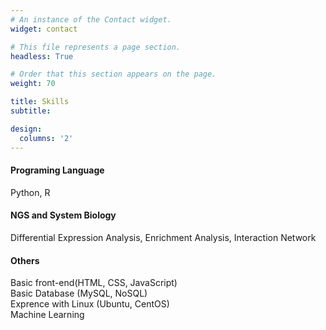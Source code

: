 ```yaml
---
# An instance of the Contact widget.
widget: contact

# This file represents a page section.
headless: True

# Order that this section appears on the page.
weight: 70

title: Skills
subtitle: 

design:
  columns: '2'
---
```

#### Programing Language
Python, R
#### NGS and System Biology
Differential Expression Analysis, Enrichment Analysis, Interaction Network
#### Others 
Basic front-end(HTML, CSS, JavaScript)  
Basic Database (MySQL, NoSQL)  
Exprence with Linux (Ubuntu, CentOS)  
Machine Learning
